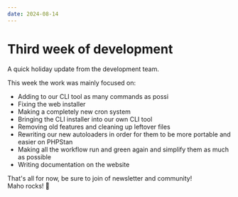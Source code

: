 ```yaml
---
date: 2024-08-14
---
```


# Third week of development

A quick holiday update from the development team.

<!-- more -->

This week the work was mainly focused on:

- Adding to our CLI tool as many commands as possi
- Fixing the web installer
- Making a completely new cron system
- Bringing the CLI installer into our own CLI tool
- Removing old features and cleaning up leftover files
- Rewriting our new autoloaders in order for them to be more portable and easier on PHPStan
- Making all the workflow run and green again and simplify them as much as possible
- Writing documentation on the website

That's all for now, be sure to join of newsletter and community!  
Maho rocks! 🚀